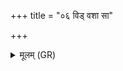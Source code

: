 +++
title = "०६ विड् वशा सा"

+++
<details><summary>मूलम् (GR)</summary>

विड् वशा सा क्षत्रियं गर्भं (…) ॥ +++(see 1abc)+++
</details>